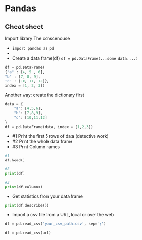 # Pandas



## Cheat sheet

Import library
The conscenouse
- ```import pandas as pd```
- 
- Create a data frame(df) ```df = pd.DataFrame(...some data....) ```
```python
df = pd.DataFrame(
{"a" : [4, 5 , 6],
"b" : [7, 8, 9],
"c" : [10, 11, 12]},
index = [1, 2, 3])
```
Another way: create the dictionary first
```python
data = {
    "a": [4,5,6],
    "b": [7,8,9],
    "c": [10,11,12]
}
df = pd.DataFrame(data, index = [1,2,3])
```
- #1 Print the first 5 rows of data (detective work)
- #2 Print the whole data frame
- #3 Print Column names
```python
#1
df.head()

#2
print(df)

#3
print(df.columns)

```
- Get statistics from your data frame

```python
print(df.describe())
```

- Import a csv file from a URL, local or over the web
  
```python
df = pd.read_csv('your_csv_path.csv', sep=';')
```
  
```python
df = pd.read_csv(url)
```
